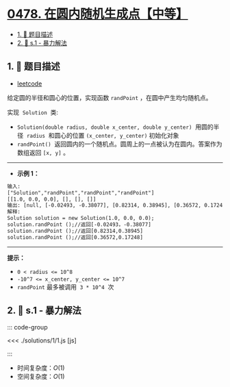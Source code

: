 # [0478. 在圆内随机生成点【中等】](https://github.com/tnotesjs/TNotes.leetcode/tree/main/notes/0478.%20%E5%9C%A8%E5%9C%86%E5%86%85%E9%9A%8F%E6%9C%BA%E7%94%9F%E6%88%90%E7%82%B9%E3%80%90%E4%B8%AD%E7%AD%89%E3%80%91)

<!-- region:toc -->

- [1. 📝 题目描述](#1--题目描述)
- [2. 🎯 s.1 - 暴力解法](#2--s1---暴力解法)

<!-- endregion:toc -->

## 1. 📝 题目描述

- [leetcode](https://leetcode.cn/problems/generate-random-point-in-a-circle/)

给定圆的半径和圆心的位置，实现函数 `randPoint` ，在圆中产生均匀随机点。

实现  `Solution`  类:

- `Solution(double radius, double x_center, double y_center)`  用圆的半径  `radius`  和圆心的位置 `(x_center, y_center)` 初始化对象
- `randPoint()`  返回圆内的一个随机点。圆周上的一点被认为在圆内。答案作为数组返回 `[x, y]` 。

---

- **示例 1：**

```txt
输入:
["Solution","randPoint","randPoint","randPoint"]
[[1.0, 0.0, 0.0], [], [], []]
输出: [null, [-0.02493, -0.38077], [0.82314, 0.38945], [0.36572, 0.17248]]
解释:
Solution solution = new Solution(1.0, 0.0, 0.0);
solution.randPoint ();//返回[-0.02493，-0.38077]
solution.randPoint ();//返回[0.82314,0.38945]
solution.randPoint ();//返回[0.36572,0.17248]
```

---

**提示：**

- `0 < radius <= 10^8`
- `-10^7 <= x_center, y_center <= 10^7`
- `randPoint` 最多被调用  `3 * 10^4`  次

## 2. 🎯 s.1 - 暴力解法

::: code-group

<<< ./solutions/1/1.js [js]

:::

- 时间复杂度：$O(1)$
- 空间复杂度：$O(1)$
